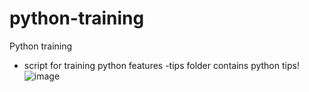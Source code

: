 # python-training
Python training
- script for training python features
-tips folder contains python tips!
![image](https://user-images.githubusercontent.com/7273568/206850118-ce4c5cc3-6d91-411d-827c-09c0cec21be9.png)

